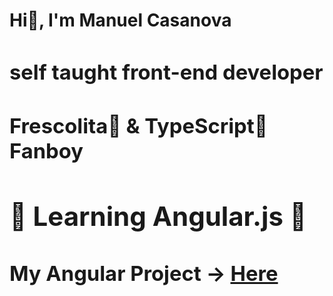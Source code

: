<h1>Hi🖖, I'm Manuel Casanova<h/1>
<h3>self taught front-end developer</h3>
<h3>Frescolita🥤 & TypeScript💙 Fanboy</h3>
<h2>🚧 Learning Angular.js 🚧</h2>
<h3>My Angular Project -> <a href="https://angular-example-project.vercel.app/">Here</a></h3>
<!---
sudoMag/sudoMag is a ✨ special ✨ repository because its `README.md` (this file) appears on your GitHub profile.
You can click the Preview link to take a look at your changes.
--->

